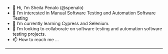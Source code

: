 - 👋 Hi, I’m Sheila Penalo (@spenalo)
- 👀 I’m interested in Manual Software Testing and Automation Software Testing 
- 🌱 I’m currently learning Cypress and Selenium. 
- 💞️ I’m looking to collaborate on software testing and automation software testing projects.
- 📫 How to reach me ...
- - - 

<!---
spenalo/acadia is a ✨ special ✨ repository because it covers my continuous learning process.
--->
